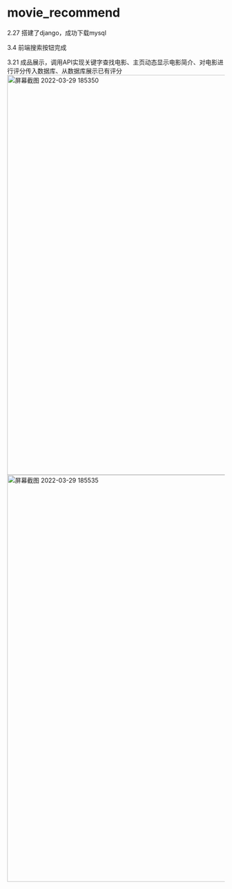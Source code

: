 # movie_recommend

2.27 
搭建了django，成功下载mysql

3.4
前端搜索按钮完成

3.21
成品展示，调用API实现关键字查找电影、主页动态显示电影简介、对电影进行评分传入数据库、从数据库展示已有评分
<img width="925" alt="屏幕截图 2022-03-29 185350" src="https://user-images.githubusercontent.com/87806630/163762857-b203a752-0b35-4f02-8ac0-5ce7c7fa37b9.png">
<img width="941" alt="屏幕截图 2022-03-29 185535" src="https://user-images.githubusercontent.com/87806630/163762873-4836e353-65a9-4109-a12e-1821e7dab6e9.png">
